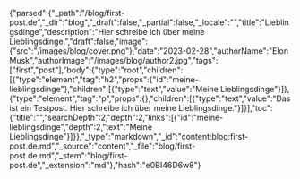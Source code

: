 {"parsed":{"_path":"/blog/first-post.de","_dir":"blog","_draft":false,"_partial":false,"_locale":"","title":"Lieblingsdinge","description":"Hier schreibe ich über meine Lieblingsdinge.","draft":false,"image":{"src":"/images/blog/cover.png"},"date":"2023-02-28","authorName":"Elon Musk","authorImage":"/images/blog/author2.jpg","tags":["first","post"],"body":{"type":"root","children":[{"type":"element","tag":"h2","props":{"id":"meine-lieblingsdinge"},"children":[{"type":"text","value":"Meine Lieblingsdinge"}]},{"type":"element","tag":"p","props":{},"children":[{"type":"text","value":"Das ist ein Testpost. Hier schreibe ich über meine Lieblingsdinge."}]}],"toc":{"title":"","searchDepth":2,"depth":2,"links":[{"id":"meine-lieblingsdinge","depth":2,"text":"Meine Lieblingsdinge"}]}},"_type":"markdown","_id":"content:blog:first-post.de.md","_source":"content","_file":"blog/first-post.de.md","_stem":"blog/first-post.de","_extension":"md"},"hash":"e0BI46D6w8"}